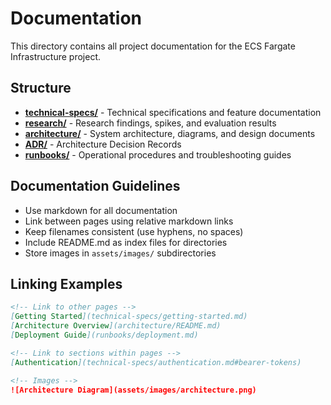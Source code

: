 # Documentation

This directory contains all project documentation for the ECS Fargate Infrastructure project.

## Structure

- **[technical-specs/](technical-specs/)** - Technical specifications and feature documentation
- **[research/](research/)** - Research findings, spikes, and evaluation results  
- **[architecture/](architecture/)** - System architecture, diagrams, and design documents
- **[ADR/](ADR/)** - Architecture Decision Records
- **[runbooks/](runbooks/)** - Operational procedures and troubleshooting guides

## Documentation Guidelines

- Use markdown for all documentation
- Link between pages using relative markdown links
- Keep filenames consistent (use hyphens, no spaces)
- Include README.md as index files for directories
- Store images in `assets/images/` subdirectories

## Linking Examples

```markdown
<!-- Link to other pages -->
[Getting Started](technical-specs/getting-started.md)
[Architecture Overview](architecture/README.md)
[Deployment Guide](runbooks/deployment.md)

<!-- Link to sections within pages -->
[Authentication](technical-specs/authentication.md#bearer-tokens)

<!-- Images -->
![Architecture Diagram](assets/images/architecture.png)
```